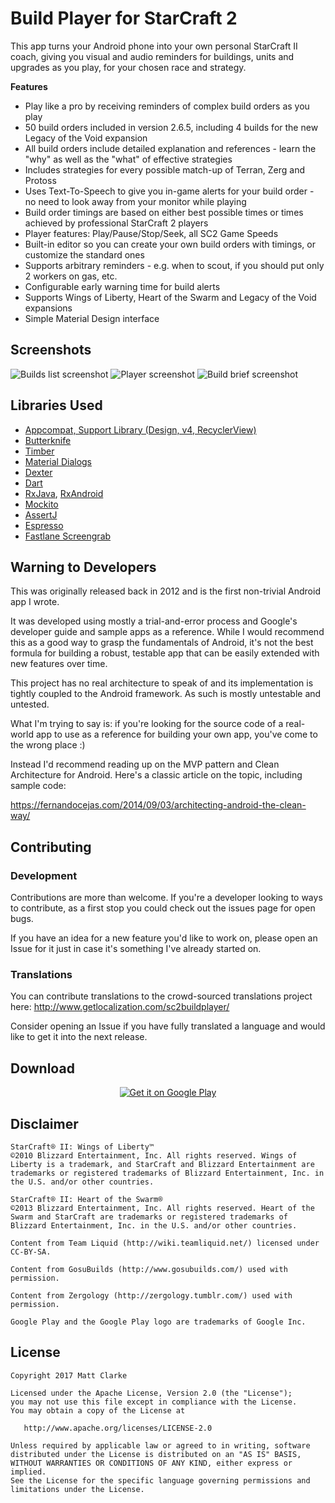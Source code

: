 # Build Player for StarCraft 2

This app turns your Android phone into your own personal StarCraft II coach, giving you visual and audio reminders for buildings, units and upgrades as you play, for your chosen race and strategy.

**Features**

* Play like a pro by receiving reminders of complex build orders as you play
* 50 build orders included in version 2.6.5, including 4 builds for the new Legacy of the Void expansion
* All build orders include detailed explanation and references - learn the "why" as well as the "what" of effective strategies
* Includes strategies for every possible match-up of Terran, Zerg and Protoss
* Uses Text-To-Speech to give you in-game alerts for your build order - no need to look away from your monitor while playing
* Build order timings are based on either best possible times or times achieved by professional StarCraft 2 players
* Player features: Play/Pause/Stop/Seek, all SC2 Game Speeds
* Built-in editor so you can create your own build orders with timings, or customize the standard ones
* Supports arbitrary reminders - e.g. when to scout, if you should put only 2 workers on gas, etc.
* Configurable early warning time for build alerts
* Supports Wings of Liberty, Heart of the Swarm and Legacy of the Void expansions
* Simple Material Design interface
 
Screenshots
-----------

![Builds list screenshot](https://lh3.googleusercontent.com/wH0L1n872xuXFvBJ5HC3vq5rXq8gbpqv562KknTP-fsVdsuIeOTbLZXgjbQ1k3zqrh9g=h900-rw?raw=true)
![Player screenshot](https://lh3.googleusercontent.com/UD1cyyNC2Az1Rc6Ya7sABwGX2n1X_FjECzy468sF4JbIybz8HXYTmInvhSc4QP9d9ME=h900-rw?raw=true)
![Build brief screenshot](https://lh3.googleusercontent.com/akqksJigH1KkoeZvY125wM7iRrSThYEnQcg7jI9I5dDJcL-tDBnb_jSkzp4flYOfdg=h900-rwraw=true)

Libraries Used
--------------

* [Appcompat, Support Library (Design, v4, RecyclerView)](https://developer.android.com/topic/libraries/support-library/features.html)
* [Butterknife](https://github.com/JakeWharton/butterknife)
* [Timber](https://github.com/JakeWharton/timber)
* [Material Dialogs](https://github.com/afollestad/material-dialogs)
* [Dexter](https://github.com/Karumi/Dexter)
* [Dart](https://github.com/f2prateek/dart)
* [RxJava](https://github.com/ReactiveX/RxJava), [RxAndroid](https://github.com/ReactiveX/RxAndroid)
* [Mockito](https://github.com/mockito/mockito)
* [AssertJ](https://github.com/joel-costigliola/assertj-core)
* [Espresso](https://google.github.io/android-testing-support-library/docs/espresso/)
* [Fastlane Screengrab](https://github.com/fastlane/fastlane/tree/master/screengrab)

Warning to Developers
---------------------

This was originally released back in 2012 and is the first non-trivial Android app I wrote.

It was developed using mostly a trial-and-error process and Google's developer guide and sample apps
as a reference. While I would recommend this as a good way to grasp the fundamentals of Android,
it's not the best formula for building a robust, testable app that can be easily extended with new features over time.

This project has no real architecture to speak of and its implementation is tightly coupled to the Android framework.
As such is mostly untestable and untested.

What I'm trying to say is: if you're looking for the source code of a real-world app to use as a reference for building your own
app, you've come to the wrong place :)

Instead I'd recommend reading up on the MVP pattern and Clean Architecture for Android. Here's a classic article on the topic,
including sample code:

https://fernandocejas.com/2014/09/03/architecting-android-the-clean-way/

Contributing
------------

### Development

Contributions are more than welcome. If you're a developer looking to ways to contribute, as a first stop you could check out the issues page for open bugs.
 
If you have an idea for a new feature you'd like to work on, please open an Issue for it just in case it's something I've already started on.

### Translations

You can contribute translations to the crowd-sourced translations project here: http://www.getlocalization.com/sc2buildplayer/

Consider opening an Issue if you have fully translated a language and would like to get it into the next release.

Download
--------

<p align="center">
<a href='https://play.google.com/store/apps/details?id=com.kiwiandroiddev.sc2buildassistant&utm_source=github&pcampaignid=MKT-Other-global-all-co-prtnr-py-PartBadge-Mar2515-1'><img alt='Get it on Google Play' src='https://play.google.com/intl/en_us/badges/images/generic/en_badge_web_generic.png'/></a>
</p>

Disclaimer
----------

    StarCraft® II: Wings of Liberty™
    ©2010 Blizzard Entertainment, Inc. All rights reserved. Wings of Liberty is a trademark, and StarCraft and Blizzard Entertainment are trademarks or registered trademarks of Blizzard Entertainment, Inc. in the U.S. and/or other countries.
    
    StarCraft® II: Heart of the Swarm®
    ©2013 Blizzard Entertainment, Inc. All rights reserved. Heart of the Swarm and StarCraft are trademarks or registered trademarks of Blizzard Entertainment, Inc. in the U.S. and/or other countries.
    
    Content from Team Liquid (http://wiki.teamliquid.net/) licensed under CC-BY-SA.
    
    Content from GosuBuilds (http://www.gosubuilds.com/) used with permission.
    
    Content from Zergology (http://zergology.tumblr.com/) used with permission.
    
    Google Play and the Google Play logo are trademarks of Google Inc.

License
-------

    Copyright 2017 Matt Clarke
    
    Licensed under the Apache License, Version 2.0 (the "License");
    you may not use this file except in compliance with the License.
    You may obtain a copy of the License at
    
       http://www.apache.org/licenses/LICENSE-2.0
    
    Unless required by applicable law or agreed to in writing, software
    distributed under the License is distributed on an "AS IS" BASIS,
    WITHOUT WARRANTIES OR CONDITIONS OF ANY KIND, either express or implied.
    See the License for the specific language governing permissions and
    limitations under the License.
